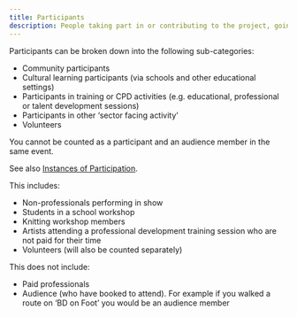 ```yaml
---
title: Participants  
description: People taking part in or contributing to the project, going beyond being audience members. This might include taking part in a workshop, performing in a community show, joining a class or taking part in a digital activity.  
---
```


Participants can be broken down into the following sub-categories: 

* Community participants 
* Cultural learning participants (via schools and other educational settings) 
* Participants in training or CPD activities (e.g. educational, professional or talent development sessions) 
* Participants in other ‘sector facing activity’ 
* Volunteers 

You cannot be counted as a participant and an audience member in the same event. 

See also [Instances of Participation](/glossary/term/instances-of-participation/).

This includes:

* Non-professionals performing in show   
* Students in a school workshop  
* Knitting workshop members 
* Artists attending a professional development training session who are not paid for their time 
* Volunteers (will also be counted separately) 

This does not include:

* Paid professionals 
* Audience (who have booked to attend). For example if you walked a route on ‘BD on Foot’ you would be an audience member 

